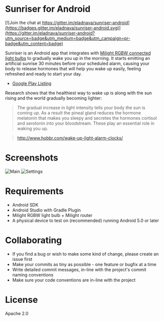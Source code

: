 # Sunriser for Android

[![Join the chat at https://gitter.im/eladnava/sunriser-android](https://badges.gitter.im/eladnava/sunriser-android.svg)](https://gitter.im/eladnava/sunriser-android?utm_source=badge&utm_medium=badge&utm_campaign=pr-badge&utm_content=badge)

Sunriser is an Android app that integrates with [Milight RGBW connected light bulbs](http://www.milight.com/milight-rgbw/) to gradually wake you up in the morning. It starts emitting an artificial sunrise 30 minutes before your scheduled alarm, causing your body to release hormones that will help you wake up easily, feeling refreshed and ready to start your day.

* [Google Play Listing](https://play.google.com/store/apps/details?id=com.eladnava.sunriser)

Research shows that the healthiest way to wake up is along with the sun rising and the world gradually becoming lighter:

> The gradual increase in light intensity tells your body the sun is coming up. As a result the pineal gland reduces the hormone melatonin that makes you sleepy and secretes the hormones cortisol and serotonin into your bloodstream. These play an essential role in waking you up.

> http://www.hobbr.com/wake-up-light-alarm-clocks/


# Screenshots

![Main](https://raw.github.com/eladnava/sunriser-android/master/preview/screenshot1.png) 
![Settings](https://raw.github.com/eladnava/sunriser-android/master/preview/screenshot2.png)

# Requirements
* Android SDK
* Android Studio with Gradle Plugin
* Milight RGBW light bulb + Milight router
* A physical device to test on (recommended) running Android 5.0 or later

# Collaborating

* If you find a bug or wish to make some kind of change, please create an issue first
* Make your commits as tiny as possible - one feature or bugfix at a time
* Write detailed commit messages, in-line with the project's commit naming conventions
* Make sure your code conventions are in-line with the project

# License

Apache 2.0
